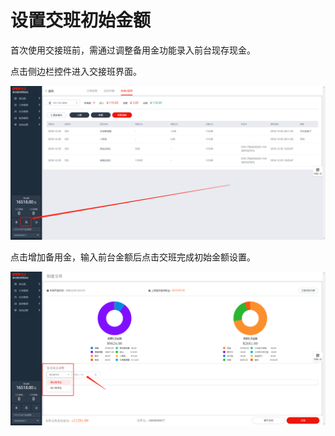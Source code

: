 # 设置交班初始金额

首次使用交接班前，需通过调整备用金功能录入前台现存现金。

点击侧边栏控件进入交接班界面。

![&#x4FA7;&#x8FB9;&#x680F;&#x4EA4;&#x63A5;&#x73ED;&#x5165;&#x53E3;](../../.gitbook/assets/image%20%28297%29.png)

点击增加备用金，输入前台金额后点击交班完成初始金额设置。  


![&#x589E;&#x52A0;&#x5907;&#x7528;&#x91D1;&#x8BBE;&#x7F6E;&#x524D;&#x53F0;&#x521D;&#x59CB;&#x91D1;&#x989D;](../../.gitbook/assets/image%20%2851%29.png)



